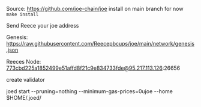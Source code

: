 
Source: https://github.com/joe-chain/joe
install on main branch for now `make install`

Send Reece your joe address

Genesis: 
https://raw.githubusercontent.com/Reecepbcups/joe/main/network/genesis.json

Reeces Node:
773cbd225a1852499e51affd8f21c9e834733fde@95.217.113.126:26656

create validator

joed start --pruning=nothing  --minimum-gas-prices=0ujoe --home $HOME/.joed/